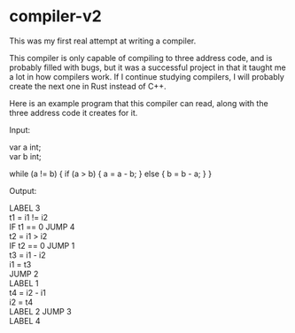 # compiler-v2

This was my first real attempt at writing a compiler.

This compiler is only capable of compiling to three address code, and is probably filled with bugs,
but it was a successful project in that it taught me a lot in how compilers work.
If I continue studying compilers, I will probably create the next one in Rust instead of C++.

Here is an example program that this compiler can read, along with the three address code it creates for it.


Input:

var a int;  
var b int; 
 
while (a != b) { 
    if (a > b) { 
      a = a - b; 
    } else { 
      b = b - a; 
    } 
}  

Output:

LABEL 3   
t1 = i1 != i2   
IF t1 == 0 JUMP 4    
t2 = i1 > i2       
IF t2 == 0 JUMP 1  
t3 = i1 - i2    
i1 = t3  
JUMP 2  
LABEL 1  
t4 = i2 - i1   
i2 = t4   
LABEL 2 
JUMP 3   
LABEL 4
